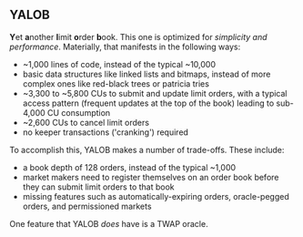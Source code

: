 ## YALOB

**Y**et **a**nother **l**imit **o**rder **b**ook. This one is optimized for *simplicity and performance*. Materially, that manifests in the following ways:
- ~1,000 lines of code, instead of the typical ~10,000
- basic data structures like linked lists and bitmaps, instead of more complex ones like red-black trees or patricia tries
- ~3,300 to ~5,800 CUs to submit and update limit orders, with a typical access pattern (frequent updates at the top of the book) leading to sub-4,000 CU consumption
- ~2,600 CUs to cancel limit orders
- no keeper transactions ('cranking') required

To accomplish this, YALOB makes a number of trade-offs. These include:
- a book depth of 128 orders, instead of the typical ~1,000
- market makers need to register themselves on an order book before they can submit limit orders to that book
- missing features such as automatically-expiring orders, oracle-pegged orders, and permissioned markets

One feature that YALOB *does* have is a TWAP oracle.
